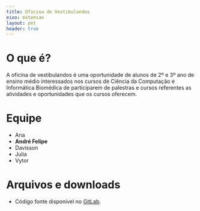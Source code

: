 ```yaml
---
title: Oficina de Vestibulandos
eixo: extensao
layout: pet
header: true
---
```


# O que é?
A oficina de vestibulandos é uma oportunidade de alunos de 2º e 3º ano de ensino
médio interessados nos cursos de Ciência da Computação e Informática Biomédica
de participarem de palestras e cursos referentes as atividades e oportunidades
que os cursos oferecem.

# Equipe
* Ana
* **André Felipe**
* Davisson
* Julia
* Vytor

# Arquivos e downloads
* Código fonte disponível no [GitLab](https://gitlab.c3sl.ufpr.br/pet/).
